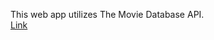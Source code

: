 This web app utilizes The Movie Database API. <br>
[Link](https://videocenter-6cd6c.firebaseapp.com)
